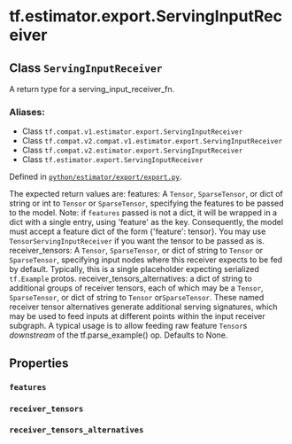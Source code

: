 <div itemscope itemtype="http://developers.google.com/ReferenceObject">
<meta itemprop="name" content="tf.estimator.export.ServingInputReceiver" />
<meta itemprop="path" content="Stable" />
<meta itemprop="property" content="features"/>
<meta itemprop="property" content="receiver_tensors"/>
<meta itemprop="property" content="receiver_tensors_alternatives"/>
</div>

# tf.estimator.export.ServingInputReceiver

## Class `ServingInputReceiver`

A return type for a serving_input_receiver_fn.



### Aliases:

* Class `tf.compat.v1.estimator.export.ServingInputReceiver`
* Class `tf.compat.v2.compat.v1.estimator.export.ServingInputReceiver`
* Class `tf.compat.v2.estimator.export.ServingInputReceiver`
* Class `tf.estimator.export.ServingInputReceiver`



Defined in [`python/estimator/export/export.py`](https://github.com/tensorflow/estimator/tree/master/tensorflow_estimator/python/estimator/export/export.py).

<!-- Placeholder for "Used in" -->

The expected return values are:
  features: A `Tensor`, `SparseTensor`, or dict of string or int to `Tensor`
    or `SparseTensor`, specifying the features to be passed to the model.
    Note: if `features` passed is not a dict, it will be wrapped in a dict
    with a single entry, using 'feature' as the key.  Consequently, the model
    must accept a feature dict of the form {'feature': tensor}.  You may use
    `TensorServingInputReceiver` if you want the tensor to be passed as is.
  receiver_tensors: A `Tensor`, `SparseTensor`, or dict of string to `Tensor`
    or `SparseTensor`, specifying input nodes where this receiver expects to
    be fed by default.  Typically, this is a single placeholder expecting
    serialized `tf.Example` protos.
  receiver_tensors_alternatives: a dict of string to additional
    groups of receiver tensors, each of which may be a `Tensor`,
    `SparseTensor`, or dict of string to `Tensor` or`SparseTensor`.
    These named receiver tensor alternatives generate additional serving
    signatures, which may be used to feed inputs at different points within
    the input receiver subgraph.  A typical usage is to allow feeding raw
    feature `Tensor`s *downstream* of the tf.parse_example() op.
    Defaults to None.

## Properties

<h3 id="features"><code>features</code></h3>




<h3 id="receiver_tensors"><code>receiver_tensors</code></h3>




<h3 id="receiver_tensors_alternatives"><code>receiver_tensors_alternatives</code></h3>






